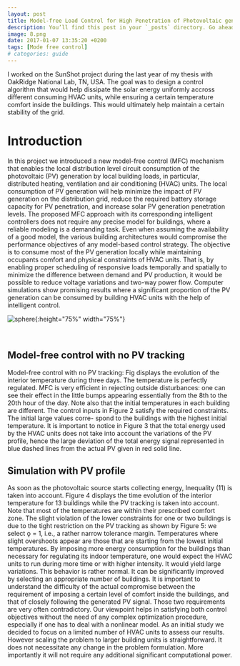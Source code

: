 ```yaml
---
layout: post
title: Model-free Load Control for High Penetration of Photovoltaic generation
description: You’ll find this post in your `_posts` directory. Go ahead and edit it and re-build the site to see your changes. # Add post description (optional)
image: 8.png
date: 2017-01-07 13:35:20 +0200
tags: [Mode free control]
# categories: guide
---
```




I worked on the SunShot project during the last year of my thesis with OakRidge National Lab, TN, USA. The goal was to design a control algorithm that would help dissipate the solar energy uniformly accross different consuming HVAC units, while ensuring a certain temperature comfort inside the buildings. This would ultimately help maintain a certain stability of the grid.


# Introduction 
In this project we introduced a new model-free control (MFC) mechanism that enables the local distribution level circuit consumption of the photovoltaic (PV) generation by local building loads, in particular, distributed heating, ventilation and air conditioning (HVAC) units. The local consumption of PV generation will help minimize the impact of PV generation on the distribution grid, reduce the required battery storage capacity for PV penetration, and increase solar PV generation penetration levels. The proposed MFC approach with its corresponding intelligent controllers does not require any precise model for buildings, where a reliable modeling is a demanding task. Even when assuming the availability of a good model, the various building architectures would compromise the performance objectives of any model-based control strategy. The objective is to consume most of the PV generation locally while maintaining occupants comfort and physical constraints of HVAC units. That is, by enabling proper scheduling of responsive loads temporally and spatially to minimize the difference between demand and PV production, it would be possible to reduce voltage variations and two-way power flow. Computer simulations show promising results where a significant proportion of the PV generation can be consumed by building HVAC units with the help of intelligent control.


![sphere]({{site.baseurl}}/images/oakridge.jpg){:height="75%" width="75%"}

<br/>

## Model-free control with no PV tracking
Model-free control with no PV tracking: Fig displays the evolution of the interior temperature during three days. The temperature is perfectly regulated. MFC is very efficient in rejecting outside disturbances: one can see their effect in the little bumps appearing essentially from the 8th to the 20th hour of the day. Note also that the initial temperatures in each building are different. The control inputs in Figure 2 satisfy the required constraints. The initial large values corre- spond to the buildings with the highest initial temperature. It is important to notice in Figure 3 that the total energy used by the HVAC units does not take into account the variations of the PV profile, hence the large deviation of the total energy signal represented in blue dashed lines from the actual PV given in red solid line.
## Simulation with PV profile
As soon as the photovoltaic source starts collecting energy, Inequality (11) is taken into account. Figure 4 displays the time evolution of the interior temperature for 13 buildings while the PV tracking is taken into account. Note that most of the temperatures are within their prescribed comfort zone. The slight violation of the lower constraints for one or two buildings is due to the tight restriction on the PV tracking as shown by Figure 5: we select ǫ = 1, i.e., a rather narrow tolerance margin. Temperatures where slight overshoots appear are those that are starting from the lowest initial temperatures. By imposing more energy consumption for the buildings than necessary for regulating its indoor temperature, one would expect the HVAC units to run during more time or with higher intensity. It would yield large variations. This behavior is rather normal. It can be significantly improved by selecting an appropriate number of buildings. It is important to understand the difficulty of the actual compromise between the requirement of imposing a certain level of comfort inside the buildings, and that of closely following the generated PV signal. Those two requirements are very often contradictory. Our viewpoint helps in satisfying both control objectives without the need of any complex optimization procedure, especially if one has to deal with a nonlinear model. As an initial study we decided to focus on a limited number of HVAC units to assess our results. However scaling the problem to larger building units is straightforward. It does not necessitate any change in the problem formulation. More importantly it will not require any additional significant computational power.

